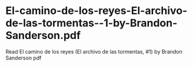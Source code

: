 # El-camino-de-los-reyes-El-archivo-de-las-tormentas--1-by-Brandon-Sanderson.pdf
Read El camino de los reyes (El archivo de las tormentas, #1) by Brandon Sanderson pdf
